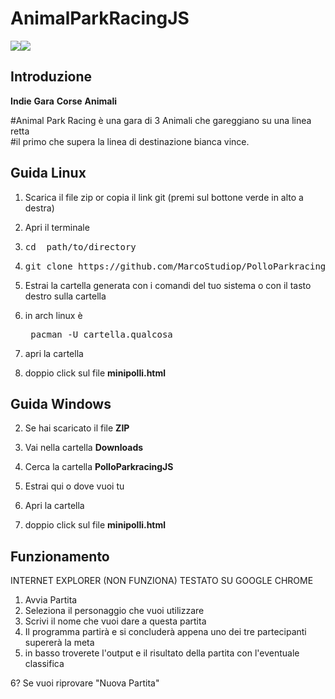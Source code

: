 
<h1>AnimalParkRacingJS</h1><p><img src="https://img.shields.io/badge/PolloParkRacing-v0.4-blue.svg"><img src="https://img.shields.io/github/license/MarcoStudiop/PolloParkracingJS.svg"></p>


<h2>Introduzione</h2>
<b>Indie</b> 
<b>Gara</b> 
<b>Corse</b> 
<b>Animali</b>

<p>#Animal Park Racing è una gara di 3 Animali che gareggiano su una linea retta<br>
#il primo che supera la linea di destinazione bianca vince.</p>


<h2>Guida Linux</h2>

1) Scarica il file zip or copia il link git (premi sul bottone verde in alto a destra)

2) Apri il terminale
 
3) <pre>cd  path/to/directory</pre>  

4) <pre>git clone https://github.com/MarcoStudiop/PolloParkracingJS.git</pre>
 
5) Estrai la cartella generata con i comandi del tuo sistema o con il tasto destro sulla cartella

6) in arch linux è <pre> pacman -U cartella.qualcosa</pre>

7) apri la cartella

8) doppio click sul file <b>minipolli.html</b>


<h2>Guida Windows</h2>

2) Se hai scaricato il file <b>ZIP</b> 

3) Vai nella cartella <b> Downloads </b> 

4) Cerca la cartella <b> PolloParkracingJS </b>

5) Estrai qui o dove vuoi tu

6) Apri la cartella 

7) doppio click sul file <b>minipolli.html</b>


<h2> Funzionamento </h2>

INTERNET EXPLORER (NON FUNZIONA)
TESTATO SU GOOGLE CHROME

1) Avvia Partita
2) Seleziona il personaggio che vuoi utilizzare
3) Scrivi il nome che vuoi dare a questa partita
4) Il programma partirà e si concluderà appena uno dei tre partecipanti supererà la meta
5) in basso troverete l'output e il risultato della partita con l'eventuale classifica

6? Se vuoi riprovare "Nuova Partita"
